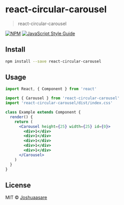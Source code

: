 # react-circular-carousel

> react-circular-carousel

[![NPM](https://img.shields.io/npm/v/react-circular-carousel.svg)](https://www.npmjs.com/package/react-circular-carousel) [![JavaScript Style Guide](https://img.shields.io/badge/code_style-standard-brightgreen.svg)](https://standardjs.com)

## Install

```bash
npm install --save react-circular-carousel
```

## Usage

```jsx
import React, { Component } from 'react'

import { Carousel } from 'react-circular-carousel'
import 'react-circular-carousel/dist/index.css'

class Example extends Component {
  render() {
    return (
      <Carousel height={25} width={25} id={0}>
        <div>1</div>
        <div>1</div>
        <div>1</div>
        <div>1</div>
        <div>1</div>
      </Carousel>
    )
  }
}
```

## License

MIT © [Joshuaasare](https://github.com/Joshuaasare)
